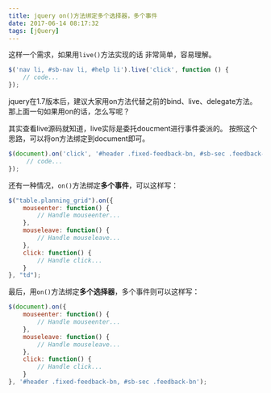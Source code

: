```yaml
---
title: jquery on()方法绑定多个选择器，多个事件
date: 2017-06-14 08:17:32
tags: [jQuery]
---
```


这样一个需求，如果用`live()`方法实现的话 非常简单，容易理解。
``` javascript
$('nav li, #sb-nav li, #help li').live('click', function () {
    // code...
});
```

jquery在1.7版本后，建议大家用on方法代替之前的bind、live、delegate方法。
那上面一句如果用on的话，怎么写呢？

其实查看live源码就知道，live实际是委托doucment进行事件委派的。
按照这个思路，可以将on方法绑定到document即可。

``` javascript
$(document).on('click', '#header .fixed-feedback-bn, #sb-sec .feedback-bn', function () {
     // code...
});
```

还有一种情况，`on()`方法绑定**多个事件**，可以这样写：
``` javascript
$("table.planning_grid").on({
    mouseenter: function() {
        // Handle mouseenter...
    },
    mouseleave: function() {
        // Handle mouseleave...
    },
    click: function() {
        // Handle click...
    }
}, "td");
```

最后，用`on()`方法绑定**多个选择器**，多个事件则可以这样写：
``` javascript
$(document).on({
    mouseenter: function() {
        // Handle mouseenter...
    },
    mouseleave: function() {
        // Handle mouseleave...
    },
    click: function() {
        // Handle click...
    }
}, '#header .fixed-feedback-bn, #sb-sec .feedback-bn');
```

<!-- source: http://www.ghugo.com/jquery-on-method-multiple-event-selectors/ -->
